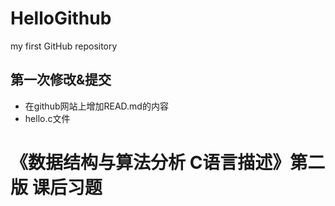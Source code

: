 # HelloGithub
my first GitHub repository

## 第一次修改&提交
* 在github网站上增加READ.md的内容
* hello.c文件

# 《数据结构与算法分析 C语言描述》第二版 课后习题
